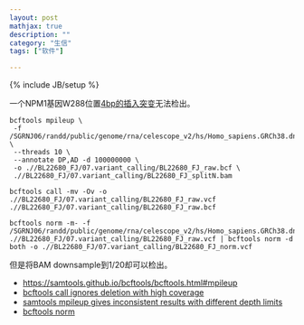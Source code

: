 ```yaml
---
layout: post
mathjax: true
description: ""
category: "生信"
tags: ["软件"]

---
```

{% include JB/setup %}

一个NPM1基因W288位置[4bp的插入突变](https://bioinfo.uth.edu/TSGene/gene_mutation.cgi?gene=4869)无法检出。

```
bcftools mpileup \
 -f /SGRNJ06/randd/public/genome/rna/celescope_v2/hs/Homo_sapiens.GRCh38.dna.primary_assembly.fa \
 --threads 10 \
 --annotate DP,AD -d 100000000 \
 -o .//BL22680_FJ/07.variant_calling/BL22680_FJ_raw.bcf \
 .//BL22680_FJ/07.variant_calling/BL22680_FJ_splitN.bam

bcftools call -mv -Ov -o .//BL22680_FJ/07.variant_calling/BL22680_FJ_raw.vcf .//BL22680_FJ/07.variant_calling/BL22680_FJ_raw.bcf

bcftools norm -m- -f /SGRNJ06/randd/public/genome/rna/celescope_v2/hs/Homo_sapiens.GRCh38.dna.primary_assembly.fa .//BL22680_FJ/07.variant_calling/BL22680_FJ_raw.vcf | bcftools norm -d both -o .//BL22680_FJ/07.variant_calling/BL22680_FJ_norm.vcf
```
但是将BAM downsample到1/20却可以检出。

- https://samtools.github.io/bcftools/bcftools.html#mpileup
- [bcftools call ignores deletion with high coverage](https://github.com/samtools/bcftools/issues/1459)
- [samtools mpileup gives inconsistent results with different depth limits](https://github.com/samtools/samtools/issues/619)
- [bcftools norm](https://github.com/samtools/bcftools/issues/1114)